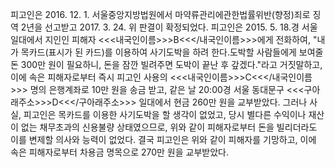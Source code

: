 피고인은 2016. 12. 1. 서울중앙지방법원에서 마약류관리에관한법률위반(향정)죄로 징역 2년을 선고받고 2017. 3. 24. 위 판결이 확정되었다.
피고인은 2015. 5. 18.경 서울 일대에서 지인인 피해자 <<<내국인이름>>>B<<</내국인이름>>>에게 전화하여, "내가 목카드(표시가 된 카드)를 이용하여 사기도박을 하려 한다.도박할 사람들에게 보여줄 돈 300만 원이 필요하니, 돈을 잠깐 빌려주면 도박이 끝난 후 갚겠다."라고 거짓말하고, 이에 속은 피해자로부터 즉시 피고인 사용의 <<<내국인이름>>>C<<</내국인이름>>> 명의 은행계좌로 10만 원을 송금 받고, 같은 날 20:00경 서울 동대문구 <<<구아래주소>>>D<<</구아래주소>>> 일대에서 현금 260만 원을 교부받았다.
그러나 사실, 피고인은 목카드를 이용한 사기도박을 할 생각이 없었고, 당시 별다른 수익이나 재산이 없는 채무초과의 신용불량 상태였으므로, 위와 같이 피해자로부터 돈을 빌리더라도 이를 변제할 의사와 능력이 없었다.
결국 피고인은 위와 같이 피해자를 기망하고, 이에 속은 피해자로부터 차용금 명목으로 270만 원을 교부받았다.